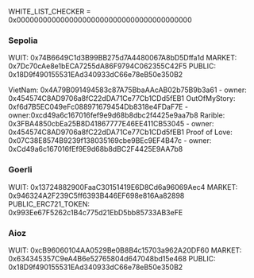 WHITE_LIST_CHECKER = 0x0000000000000000000000000000000000000000

### Sepolia

WUIT: 0x74B6649C1d3B99BB275d7A4480067A8bD5Dffa1d
MARKET: 0x7Dc70cAe8e1bECA7255dA86F9794C062355C42F5
PUBLIC: 0x18D9f490155531EAd340933dC66e78eB50e350B2

VietNam: 0x4A79B091494583c87A75BbaAAcAB02b75B9b3a61 - owner: 0x454574C8AD9706a8fC22dDA71Ce77Cb1CDd5fEB1
OutOfMyStory: 0xf6d7B5EC049eFc088971679454Db8318e4FDaF7E - owner:0xcd49a6c167016fef9e9d68b8dbc2f4425e9aa7b8
Rarible: 0x3FBA4850cbEa25B8D41867777E46EE411CB53045 - owner: 0x454574C8AD9706a8fC22dDA71Ce77Cb1CDd5fEB1
Proof of Love: 0x07C38E8574B9239f138035169cbe9BEc9EF4B47c - owner: 0xCd49a6c167016fEf9E9d68b8dBC2F4425E9AA7b8

### Goerli

WUIT: 0x13724882900FaaC30151419E6D8Cd6a96069Aec4
MARKET: 0x946324A2F239C5ff6393B446EF698e816Aa82898
PUBLIC_ERC721_TOKEN: 0x993Ee67F5262c1B4c775d21EbD5bb85733AB3eFE

### Aioz

WUIT: 0xcB96060104AA0529Be0B8B4c15703a962A20DF60
MARKET: 0x634345357C9eA4B6e52765804d647048bd15e468
PUBLIC: 0x18D9f490155531EAd340933dC66e78eB50e350B2
